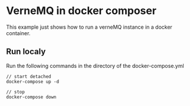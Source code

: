 # VerneMQ in docker composer
This example just shows how to run a verneMQ instance in a docker container.

## Run localy
Run the following commands in the directory of the docker-compose.yml
```
// start detached
docker-compose up -d

// stop
docker-compose down
```